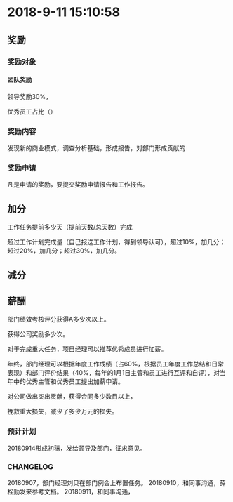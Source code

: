 
# 2018-9-11 15:10:58

## 奖励

### 奖励对象

#### 团队奖励

领导奖励30%，

优秀员工占比（）




### 奖励内容

发现新的商业模式，调查分析基础，形成报告，对部门形成贡献的



### 奖励申请

凡是申请的奖励，要提交奖励申请报告和工作报告。























## 加分

工作任务提前多少天（提前天数/总天数）完成

超过工作计划完成量（自己报送工作计划，得到领导认可），超过10%，加几分；超过20%，加几分；超过30%，加几分。








## 减分



##  薪酬

部门绩效考核评分获得A多少次以上。

获得公司奖励多少次。

对于完成重大任务，项目经理可以推荐优秀成员进行加薪。

年终，部门经理可以根据年度工作成绩（占60%，根据员工年度工作总结和日常表现）和部门评价结果（40%，每年的1月1日主管和员工进行互评和自评），对当年中的优秀主管和优秀员工提出加薪申请。

对公司做出突出贡献，获得合同多少数目以上，

挽救重大损失，减少了多少万元的损失。







### 预计计划
20180914形成初稿，发给领导及部门，征求意见。





### CHANGELOG
20180907，部门经理刘贝在部门例会上布置任务。
20180910，和同事沟通，薛栓勤发来参考文档。
20180911，和同事沟通，




<!--stackedit_data:
eyJoaXN0b3J5IjpbMTk2ODYxMDIxNCwyMDE5NDYxODU0XX0=
-->